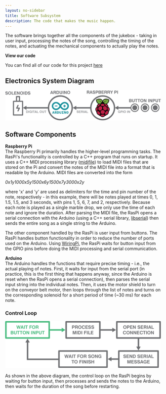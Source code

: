 ```yaml
---
layout: no-sidebar
title: Software Subsystem
description: The code that makes the music happen.
---
```


The software brings together all the components of the jukebox - taking in user input, processing the notes of the song, controlling the timing of the notes, and actuating the mechanical components to actually play the notes.

**View our code**

You can find all of our code for this project [here](https://github.com/mpbrucker/PoEJukeboxHeroes)

## Electronics System Diagram
![System diagram](images/SoftwareDiagram.png)
## Software Components

**Raspberry Pi**  
The Raspberry Pi primarily handles the higher-level programming tasks. The RasPi's functionality is controlled by a C++ program that runs on startup. It uses a C++ MIDI processing library ([midifile](https://github.com/craigsapp/midifile)) to load MIDI files that are stored on the Pi and convert the notes of the MIDI file into a format that is readable by the Arduino. MIDI files are converted into the form

*0x1y1000x5y1500x6y1500x7y3000x2y*

where 'x' and 'y' are used as delimiters for the time and pin number of the note, respectively - in this example, there will be notes played at times 0, 1, 1.5, 1.5, and 3 seconds, with pins 1, 5, 6, 7, and 2, respectively. Because each note is played as a single marble drop, we only use the time of each note and ignore the duration. After parsing the MIDI file, the RasPi opens a serial connection with the Arduino (using a C++ serial library, [libserial](https://github.com/crayzeewulf/libserial)) then sends the entire song as a single string to the Arduino.

The other component handled by the RasPi is user input from buttons. The RasPi handles button functionality in order to reduce the number of ports used on the Arduino. Using [WiringPi](https://github.com/WiringPi/WiringPi), the RasPi waits for button input from the GPIO pins before doing the MIDI processing and serial communication.

**Arduino**  
The Arduino handles the functions that require precise timing - i.e., the actual playing of notes. First, it waits for input from the serial port (in practice, this is the first thing that happens anyway, since the Arduino is reset when the RasPi opens a serial connection), then parses the serial input string into the individual notes. Then, it uses the motor shield to turn on the conveyor belt motor, then loops through the list of notes and turns on the corresponding solenoid for a short period of time (~30 ms) for each note.

### Control Loop

![Control loop.](images/ControlDiagram.png)

As shown in the above diagram, the control loop on the RasPi begins by waiting for button input, then processes and sends the notes to the Arduino, then waits for the duration of the song before restarting.

